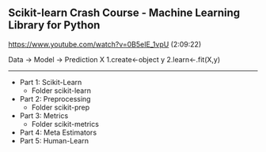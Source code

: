 ## Scikit-learn Crash Course - Machine Learning Library for Python

https://www.youtube.com/watch?v=0B5eIE_1vpU  (2:09:22)

Data -> Model -> Prediction
  X    1.create<-object
  y    2.learn<-.fit(X,y)

---
- Part 1: Scikit-Learn
  - Folder scikit-learn
- Part 2: Preprocessing
  - Folder scikit-prep
- Part 3: Metrics
  - Folder scikit-metrics
- Part 4: Meta Estimators
- Part 5: Human-Learn

